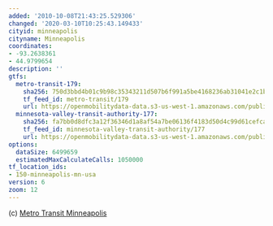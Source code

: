 ```yaml
---
added: '2010-10-08T21:43:25.529306'
changed: '2020-03-10T10:25:43.149433'
cityid: minneapolis
cityname: Minneapolis
coordinates:
- -93.2638361
- 44.9799654
description: ''
gtfs:
  metro-transit-179:
    sha256: 750d3bbd4b01c9b98c35343211d507b6f991a5be4168236ab31041e2c1b2ff30
    tf_feed_id: metro-transit/179
    url: https://openmobilitydata-data.s3-us-west-1.amazonaws.com/public/feeds/metro-transit/179/20200307/gtfs.zip
  minnesota-valley-transit-authority-177:
    sha256: fa7bb0d8dfc3a12f36346d1a8af54a7be06136f4183d50d4c99d61cefca4cb87
    tf_feed_id: minnesota-valley-transit-authority/177
    url: https://openmobilitydata-data.s3-us-west-1.amazonaws.com/public/feeds/minnesota-valley-transit-authority/177/20200306/gtfs.zip
options:
  dataSize: 6499659
  estimatedMaxCalculateCalls: 1050000
tf_location_ids:
- 150-minneapolis-mn-usa
version: 6
zoom: 12
---
```


(c) [Metro Transit Minneapolis](http://www.metrotransit.org/)
